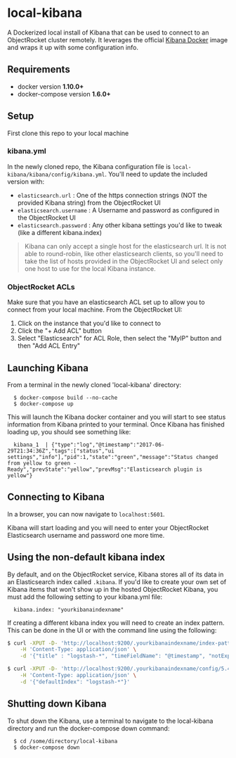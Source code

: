 # local-kibana
A Dockerized local install of Kibana that can be used to connect to an ObjectRocket cluster remotely. It leverages the official [Kibana Docker](https://github.com/elastic/kibana-docker) image and wraps it up with some configuration info.

## Requirements

* docker version **1.10.0+**
* docker-compose version **1.6.0+**

## Setup

First clone this repo to your local machine

### kibana.yml

In the newly cloned repo, the Kibana configuration file is ``local-kibana/kibana/config/kibana.yml``. You'll need to update the included version with:

- `elasticsearch.url` : One of the https connection strings (NOT the provided Kibana string) from the ObjectRocket UI
- `elasticsearch.username` : A Username and password as configured in the ObjectRocket UI
- `elasticsearch.password` : Any other kibana settings you'd like to tweak (like a different kibana.index)

> Kibana can only accept a single host for the elasticsearch url. It is not able to round-robin, like other elasticsearch clients, so you'll need to take the list of hosts provided in the ObjectRocket UI and select only one host to use for the local Kibana instance.

### ObjectRocket ACLs

Make sure that you have an elasticsearch ACL set up to allow you to connect from your local machine. From the ObjectRocket UI:

1. Click on the instance that you'd like to connect to
2. Click the "+ Add ACL" button
3. Select "Elasticsearch" for ACL Role, then select the "MyIP" button and then "Add ACL Entry"


## Launching Kibana

From a terminal in the newly cloned 'local-kibana' directory:

```
  $ docker-compose build --no-cache
  $ docker-compose up
```

This will launch the Kibana docker container and you will start to see status information from Kibana printed to your terminal. Once Kibana has finished loading up, you should see something like:

```
  kibana_1  | {"type":"log","@timestamp":"2017-06-29T21:34:36Z","tags":["status","ui settings","info"],"pid":1,"state":"green","message":"Status changed from yellow to green - Ready","prevState":"yellow","prevMsg":"Elasticsearch plugin is yellow"}
```

## Connecting to Kibana

In a browser, you can now navigate to ``localhost:5601``.

Kibana will start loading and you will need to enter your ObjectRocket Elasticsearch username and password one more time.

## Using the non-default kibana index

By default, and on the ObjectRocket service, Kibana stores all of its data in an Elasticsearch index called ``.kibana``. If you'd like to create your own set of Kibana items that won't show up in the hosted ObjectRocket Kibana, you must add the following setting to your kibana.yml file:

```
  kibana.index: "yourkibanaindexname"
```

If creating a different kibana index you will need to create an index pattern. This can be done in the UI or with the command line using the following:
```bash
$ curl -XPUT -D- 'http://localhost:9200/.yourkibanaindexname/index-pattern/logstash-*' \
    -H 'Content-Type: application/json' \
    -d '{"title" : "logstash-*", "timeFieldName": "@timestamp", "notExpandable": true}'
```
```bash
$ curl -XPUT -D- 'http://localhost:9200/.yourkibanaindexname/config/5.4.1' \
    -H 'Content-Type: application/json' \
    -d '{"defaultIndex": "logstash-*"}'
```

## Shutting down Kibana

To shut down the Kibana, use a terminal to navigate to the local-kibana directory and run the docker-compose down command:

```
  $ cd /some/directory/local-kibana
  $ docker-compose down
```
